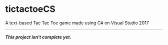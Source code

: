 # tictactoeCS

A text-based Tac Tac Toe game made using C# on Visual Studio 2017

---

**_This project isn't complete yet._**
